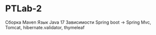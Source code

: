 # PTLab-2
Сборка Maven 
Язык Java 17
Зависимости Spring boot -> Spring Mvc, Tomcat, hibernate.validator, thymeleaf
